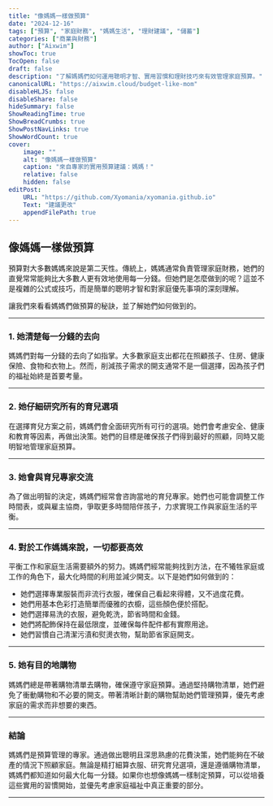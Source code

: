 ```yaml
---
title: "像媽媽一樣做預算"
date: "2024-12-16"
tags: ["預算", "家庭財務", "媽媽生活", "理財建議", "儲蓄"]
categories: ["商業與財務"]
author: ["Aixwim"]
showToc: true
TocOpen: false
draft: false
description: "了解媽媽們如何運用聰明才智、實用習慣和理財技巧來有效管理家庭預算。"
canonicalURL: "https://aixwim.cloud/budget-like-mom"
disableHLJS: false
disableShare: false
hideSummary: false
ShowReadingTime: true
ShowBreadCrumbs: true
ShowPostNavLinks: true
ShowWordCount: true
cover:
    image: ""
    alt: "像媽媽一樣做預算"
    caption: "來自專家的實用預算建議：媽媽！"
    relative: false
    hidden: false
editPost:
    URL: "https://github.com/Xyomania/xyomania.github.io"
    Text: "建議更改"
    appendFilePath: true
---
```


## 像媽媽一樣做預算

預算對大多數媽媽來說是第二天性。傳統上，媽媽通常負責管理家庭財務，她們的直覺常常能夠比大多數人更有效地使用每一分錢。但她們是怎麼做到的呢？這並不是複雜的公式或技巧，而是簡單的聰明才智和對家庭優先事項的深刻理解。

讓我們來看看媽媽們做預算的秘訣，並了解她們如何做到的。

---

### **1. 她清楚每一分錢的去向**

媽媽們對每一分錢的去向了如指掌。大多數家庭支出都花在照顧孩子、住房、健康保險、食物和衣物上。然而，削減孩子需求的開支通常不是一個選擇，因為孩子們的福祉始終是首要考量。

---

### **2. 她仔細研究所有的育兒選項**

在選擇育兒方案之前，媽媽們會全面研究所有可行的選項。她們會考慮安全、健康和教育等因素，再做出決策。她們的目標是確保孩子們得到最好的照顧，同時又能明智地管理家庭預算。

---

### **3. 她會與育兒專家交流**

為了做出明智的決定，媽媽們經常會咨詢當地的育兒專家。她們也可能會調整工作時間表，或與雇主協商，爭取更多時間陪伴孩子，力求實現工作與家庭生活的平衡。

---

### **4. 對於工作媽媽來說，一切都要高效**

平衡工作和家庭生活需要額外的努力。媽媽們經常能夠找到方法，在不犧牲家庭或工作的角色下，最大化時間的利用並減少開支。以下是她們如何做到的：

- 她們選擇專業服裝而非流行衣服，確保自己看起來得體，又不過度花費。
- 她們用基本色彩打造簡單而優雅的衣櫥，這些顏色便於搭配。
- 她們選擇易洗的衣服，避免乾洗，節省時間和金錢。
- 她們將配飾保持在最低限度，並確保每件配件都有實際用途。
- 她們習慣自己清潔污漬和熨燙衣物，幫助節省家庭開支。

---

### **5. 她有目的地購物**

媽媽們總是帶著購物清單去購物，確保遵守家庭預算。通過堅持購物清單，她們避免了衝動購物和不必要的開支。帶著清晰計劃的購物幫助她們管理預算，優先考慮家庭的需求而非想要的東西。

---

### **結論**

媽媽們是預算管理的專家。通過做出聰明且深思熟慮的花費決策，她們能夠在不破產的情況下照顧家庭。無論是精打細算衣服、研究育兒選項，還是遵循購物清單，媽媽們都知道如何最大化每一分錢。如果你也想像媽媽一樣制定預算，可以從培養這些實用的習慣開始，並優先考慮家庭福祉中真正重要的部分。

---
